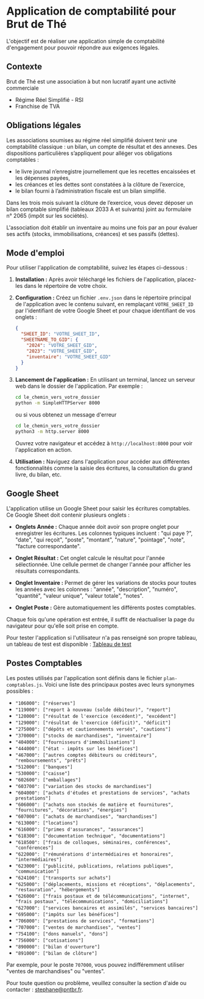 # Application de comptabilité pour Brut de Thé

L'objectif est de réaliser une application simple de comptabilité d'engagement pour pouvoir répondre aux exigences légales.

## Contexte

Brut de Thé est une association à but non lucratif ayant une activité commerciale

- Régime Réel Simplifié - RSI
- Franchise de TVA

## Obligations légales

Les associations soumises au régime réel simplifié doivent tenir une comptabilité classique : un bilan, un compte de résultat et des annexes. Des dispositions particulières s’appliquent pour alléger vos obligations comptables :

- le livre journal n’enregistre journellement que les recettes encaissées et les dépenses payées,
- les créances et les dettes sont constatées à la clôture de l’exercice,
- le bilan fourni à l’administration fiscale est un bilan simplifié.

Dans les trois mois suivant la clôture de l’exercice, vous devez déposer un bilan comptable simplifié (tableaux 2033 A et suivants) joint au formulaire n° 2065 (impôt sur les sociétés).

L'association doit établir un inventaire au moins une fois par an pour évaluer ses actifs (stocks, immobilisations, créances) et ses passifs (dettes).

## Mode d'emploi

Pour utiliser l'application de comptabilité, suivez les étapes ci-dessous :

1. **Installation :** Après avoir téléchargé les fichiers de l'application, placez-les dans le répertoire de votre choix.

2. **Configuration :** Créez un fichier `.env.json` dans le répertoire principal de l'application avec le contenu suivant, en remplaçant `VOTRE_SHEET_ID` par l'identifiant de votre Google Sheet et pour chaque identifiant de vos onglets :

   ```json
   {
     "SHEET_ID": "VOTRE_SHEET_ID",
     "SHEETNAME_TO_GID": {
       "2024": "VOTRE_SHEET_GID",
       "2023": "VOTRE_SHEET_GID",
       "inventaire": "VOTRE_SHEET_GID"
     }
   }
   ```

3. **Lancement de l'application :** En utilisant un terminal, lancez un serveur web dans le dossier de l'application. Par exemple :

   ```sh
   cd le_chemin_vers_votre_dossier
   python -m SimpleHTTPServer 8000
   ```

   ou si vous obtenez un message d'erreur

   ```sh
   cd le_chemin_vers_votre_dossier
   python3 -m http.server 8000
   ```

   Ouvrez votre navigateur et accédez à `http://localhost:8000` pour voir l'application en action.

4. **Utilisation :** Naviguez dans l'application pour accéder aux différentes fonctionnalités comme la saisie des écritures, la consultation du grand livre, du bilan, etc.

## Google Sheet

L'application utilise un Google Sheet pour saisir les écritures comptables. Ce Google Sheet doit contenir plusieurs onglets :

- **Onglets Année :** Chaque année doit avoir son propre onglet pour enregistrer les écritures. Les colonnes typiques incluent : "qui paye ?", "date", "qui reçoit", "poste", "montant", "nature", "pointage", "note", "facture correspondante".
- **Onglet Résultat :** Cet onglet calcule le résultat pour l'année sélectionnée. Une cellule permet de changer l'année pour afficher les résultats correspondants.

- **Onglet Inventaire :** Permet de gérer les variations de stocks pour toutes les années avec les colonnes : "année", "description", "numéro", "quantité", "valeur unique", "valeur totale", "notes".

- **Onglet Poste :** Gère automatiquement les différents postes comptables.

Chaque fois qu'une opération est entrée, il suffit de réactualiser la page du navigateur pour qu'elle soit prise en compte.

Pour tester l'application si l'utilisateur n'a pas renseigné son propre tableau, un tableau de test est disponible :
[Tableau de test](https://docs.google.com/spreadsheets/d/1EjBuZN2Brq9x1UoLKqCcipUxZRoG5gSFHu0eoXpy0oY/edit?gid=929320585#gid=929320585)

## Postes Comptables

Les postes utilisés par l'application sont définis dans le fichier `plan-comptables.js`. Voici une liste des principaux postes avec leurs synonymes possibles :

- `"106000": ["réserves"]`
- `"119000": ["report à nouveau (solde débiteur)", "report"]`
- `"120000": ["résultat de l'exercice (excédent)", "excédent"]`
- `"129000": ["résultat de l'exercice (déficit)", "déficit"]`
- `"275000": ["dépôts et cautionnements versés", "cautions"]`
- `"370000": ["stocks de marchandises", "inventaire"]`
- `"404000": ["fournisseurs d'immobilisations"]`
- `"444000": ["état - impôts sur les bénéfices"]`
- `"467000": ["autres comptes débiteurs ou créditeurs", "remboursements", "prêts"]`
- `"512000": ["banques"]`
- `"530000": ["caisse"]`
- `"602600": ["emballages"]`
- `"603700": ["variation des stocks de marchandises"]`
- `"604000": ["achats d'études et prestations de services", "achats prestations"]`
- `"606000": ["achats non stockés de matière et fournitures", "fournitures", "décorations", "énergies"]`
- `"607000": ["achats de marchandises", "marchandises"]`
- `"613000": ["locations"]`
- `"616000": ["primes d'assurances", "assurances"]`
- `"618300": ["documentation technique", "documentations"]`
- `"618500": ["frais de colloques, séminaires, conférences", "conférences"]`
- `"622000": ["rémunérations d'intermédiaires et honoraires", "intermédiaires"]`
- `"623000": ["publicité, publications, relations publiques", "communication"]`
- `"624100": ["transports sur achats"]`
- `"625000": ["déplacements, missions et réceptions", "déplacements", "restauration", "hébergements"]`
- `"626000": ["frais postaux et de télécommunications", "internet", "frais postaux", "télécommunications", "domiciliations"]`
- `"627000": ["services bancaires et assimilés", "services bancaires"]`
- `"695000": ["impôts sur les bénéfices"]`
- `"706000": ["prestations de services", "formations"]`
- `"707000": ["ventes de marchandises", "ventes"]`
- `"754100": ["dons manuels", "dons"]`
- `"756000": ["cotisations"]`
- `"890000": ["bilan d'ouverture"]`
- `"891000": ["bilan de clôture"]`

Par exemple, pour le poste `707000`, vous pouvez indifféremment utiliser "ventes de marchandises" ou "ventes".

Pour toute question ou problème, veuillez consulter la section d'aide ou contacter : stephane@pntbr.fr.
